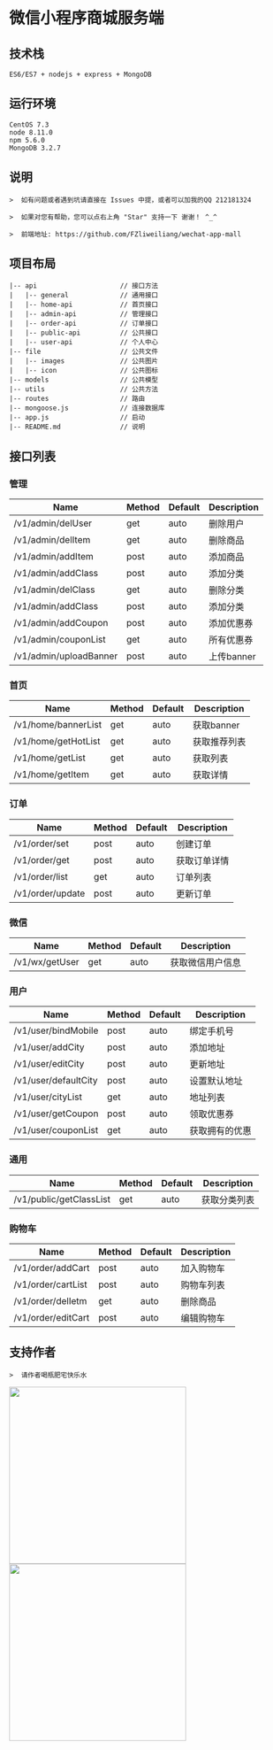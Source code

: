 # 微信小程序商城服务端

## 技术栈
```
ES6/ES7 + nodejs + express + MongoDB
```

## 运行环境
```
CentOS 7.3
node 8.11.0
npm 5.6.0
MongoDB 3.2.7
```

## 说明
```
>  如有问题或者遇到坑请直接在 Issues 中提，或者可以加我的QQ 212181324

>  如果对您有帮助，您可以点右上角 "Star" 支持一下 谢谢！ ^_^

>  前端地址: https://github.com/FZliweiliang/wechat-app-mall

```

## 项目布局
```
|-- api                     // 接口方法
|   |-- general             // 通用接口
|   |-- home-api            // 首页接口
|   |-- admin-api           // 管理接口
|   |-- order-api           // 订单接口
|   |-- public-api          // 公共接口
|   |-- user-api            // 个人中心
|-- file                    // 公共文件
|   |-- images              // 公共图片
|   |-- icon                // 公共图标
|-- models                  // 公共模型
|-- utils                   // 公共方法
|-- routes                  // 路由
|-- mongoose.js             // 连接数据库
|-- app.js                  // 启动
|-- README.md               // 说明
```

## 接口列表
### 管理
| Name       | Method          | Default  | Description  |
| ----------- |:--------------| ---------|--------------|
| /v1/admin/delUser   | get        | auto | 删除用户 |
| /v1/admin/delItem  | get        | auto   | 删除商品 |
| /v1/admin/addItem  | post        | auto   | 添加商品 |
| /v1/admin/addClass  | post        | auto   | 添加分类 |
| /v1/admin/delClass  | get        | auto   | 删除分类 |
| /v1/admin/addClass  | post        | auto   | 添加分类 |
| /v1/admin/addCoupon  | post        | auto   | 添加优惠券 |
| /v1/admin/couponList  | get        | auto   | 所有优惠券 |
| /v1/admin/uploadBanner  | post        | auto   | 上传banner |

### 首页
| Name       | Method          | Default  | Description  |
| ----------- |:--------------| ---------|--------------|
| /v1/home/bannerList   | get        | auto | 获取banner |
| /v1/home/getHotList  | get        | auto   | 获取推荐列表 |
| /v1/home/getList  | get        | auto   | 获取列表 |
| /v1/home/getItem  | get        | auto   | 获取详情 |

### 订单
| Name       | Method          | Default  | Description  |
| ----------- |:--------------| ---------|--------------|
| /v1/order/set   | post        | auto | 创建订单 |
| /v1/order/get  | post        | auto   | 获取订单详情 |
| /v1/order/list  | get        | auto   | 订单列表 |
| /v1/order/update  | post        | auto   | 更新订单 |

### 微信
| Name       | Method          | Default  | Description  |
| ----------- |:--------------| ---------|--------------|
| /v1/wx/getUser   | get        | auto | 获取微信用户信息 |

### 用户
| Name       | Method          | Default  | Description  |
| ----------- |:--------------| ---------|--------------|
| /v1/user/bindMobile   | post        | auto | 绑定手机号 |
| /v1/user/addCity   | post        | auto | 添加地址 |
| /v1/user/editCity   | post        | auto | 更新地址 |
| /v1/user/defaultCity   | post        | auto | 设置默认地址 |
| /v1/user/cityList   | get        | auto | 地址列表 |
| /v1/user/getCoupon   | post        | auto | 领取优惠券 |
| /v1/user/couponList   | get        | auto | 获取拥有的优惠 |

### 通用
| Name       | Method          | Default  | Description  |
| ----------- |:--------------| ---------|--------------|
| /v1/public/getClassList   | get        | auto | 获取分类列表 |

### 购物车
| Name       | Method          | Default  | Description  |
| ----------- |:--------------| ---------|--------------|
| /v1/order/addCart   | post        | auto | 加入购物车 |
| /v1/order/cartList   | post        | auto | 购物车列表 |
| /v1/order/delIetm   | get        | auto | 删除商品 |
| /v1/order/editCart   | post        | auto | 编辑购物车 |

## 支持作者
```
>  请作者喝瓶肥宅快乐水
```
<img src="https://github.com/474782977/wechat-app-mall/blob/master/screenshot/zfb.jpg" width="320px" style="display:inline;">
<img src="https://github.com/474782977/wechat-app-mall/blob/master/screenshot/wx.png" width="320px" style="display:inline;">
